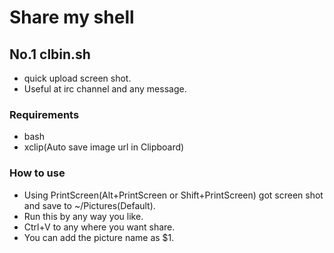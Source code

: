 Share my shell
==============

## No.1 clbin.sh ##
* quick upload screen shot.
* Useful at irc channel and any message.

### Requirements ###
* bash
* xclip(Auto save image url in Clipboard)

### How to use ###
* Using PrintScreen(Alt+PrintScreen or Shift+PrintScreen) got screen shot and save to ~/Pictures(Default).
* Run this by any way you like.
* Ctrl+V to any where you want share.
* You can add the picture name as $1.


